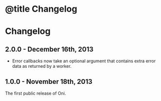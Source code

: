 # @title Changelog
# Changelog

## 2.0.0 - December 16th, 2013

* Error callbacks now take an optional argument that contains extra error data
  as returned by a worker.

## 1.0.0 - November 18th, 2013

The first public release of Oni.
